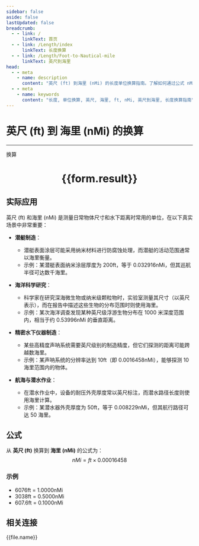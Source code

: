 ```yaml
---
sidebar: false
aside: false
lastUpdated: false
breadcrumb:
  - - link: /
      linkText: 首页
  - - link: /Length/index
      linkText: 长度换算
  - - link: /Length/Foot-to-Nautical-mile
      linkText: 英尺到海里
head:
  - - meta
    - name: description
      content: "英尺 (ft) 到海里 (nMi) 的长度单位换算指南。了解如何通过公式 nMi = ft × 0.00016458 换算为海里。"
  - - meta
    - name: keywords
      content: "长度, 单位换算, 英尺, 海里, ft, nMi, 英尺到海里, 长度换算指南"
---
```

# 英尺 (ft) 到 海里 (nMi) 的换算
---
<script setup>
import { onMounted, reactive, inject, ref } from 'vue'
import { NButton, NForm, NFormItem, NInput, NInputNumber, NSelect, NCard, useMessage,NGrid ,NGi } from 'naive-ui'
import { defineClientComponent } from 'vitepress'
import { Length } from '../../files';

const convert = inject('convert')

const form = reactive({
  number: null,
  result: '',
})

const convertHandler = () => {
  if (form.number !== null && !isNaN(form.number)) {
    const convertedValue = parseFloat(form.number) * 0.00016458
    form.result = `${form.number}ft = ${convertedValue.toFixed(6)}nMi`
  } else {
    form.result = '请输入有效的数值。'
  }
}
</script>

<n-form size="large" :model="form">
  <n-form-item label="英尺 (ft)">
    <n-input-number v-model:value="form.number" placeholder="输入英尺" style="width: 100%" />
  </n-form-item>
  <n-form-item>
    <n-button type="primary" @click="convertHandler" block>换算</n-button>
  </n-form-item>
</n-form>

<n-card  embedded :bordered="false" hoverable>
  <div  style="text-align:center">
    <h1>{{form.result}}</h1>
  </div>
</n-card>

## 实际应用

英尺 (ft) 和海里 (nMi) 是测量日常物体尺寸和水下距离时常用的单位，在以下真实场景中非常重要：

- **潜艇制造**：
  - 潜艇表面涂层可能采用纳米材料进行防腐蚀处理，而潜艇的活动范围通常以海里衡量。
  - 示例：某潜艇表面纳米涂层厚度为 200ft，等于 0.032916nMi，但其巡航半径可达数千海里。

- **海洋科学研究**：
  - 科学家在研究深海微生物或纳米级颗粒物时，实验室测量其尺寸（以英尺表示），而在报告中描述这些生物的分布范围时则使用海里。
  - 示例：某次海洋调查发现某种英尺级浮游生物分布在 1000 米深度范围内，相当于约 0.53996nMi 的垂直距离。

- **精密水下仪器制造**：
  - 某些高精度声呐系统需要英尺级别的制造精度，但它们探测的距离可能跨越数海里。
  - 示例：某声呐系统的分辨率达到 10ft（即 0.0016458nMi），能够探测 10 海里范围内的物体。

- **航海与潜水作业**：
  - 在潜水作业中，设备的耐压外壳厚度常以英尺标注，而潜水路径长度则使用海里计算。
  - 示例：某潜水器外壳厚度为 50ft，等于 0.008229nMi，但其航行路径可达 50 海里。

## 公式

从 **英尺 (ft)** 换算到 **海里 (nMi)** 的公式为：
$$ nMi = ft \times 0.00016458 $$

### 示例
- 6076ft = 1.0000nMi
- 3038ft = 0.5000nMi
- 607.6ft = 0.1000nMi

## 相关连接
<n-grid x-gap="12" :cols="4">
  <n-gi v-for="(file, index) in Length" :key="index">
    <n-button
      text
      tag="a"
      :href="file.path"
      type="primary"
    >
      {{file.name}}
    </n-button>
  </n-gi>
</n-grid>